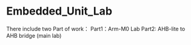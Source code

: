 # Embedded_Unit_Lab
There include two Part of work：
Part1：Arm-M0 Lab
Part2: AHB-lite to AHB bridge (main lab)
